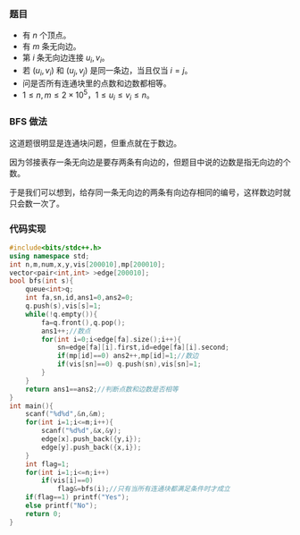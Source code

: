 ### 题目
- 有 $n$ 个顶点。
- 有 $m$ 条无向边。
- 第 $i$ 条无向边连接 $u_i,v_i$。
- 若 $(u_i,v_i)$ 和 $(u_j,v_j)$ 是同一条边，当且仅当 $i=j$。
- 问是否所有连通块里的点数和边数都相等。
- $1\le n,m\le 2\times 10^5$，$1\le u_i\le v_i\le n$。

### BFS 做法
这道题很明显是连通块问题，但重点就在于数边。

因为邻接表存一条无向边是要存两条有向边的，但题目中说的边数是指无向边的个数。

于是我们可以想到，给存同一条无向边的两条有向边存相同的编号，这样数边时就只会数一次了。

### 代码实现
```cpp
#include<bits/stdc++.h>
using namespace std;
int n,m,num,x,y,vis[200010],mp[200010];
vector<pair<int,int> >edge[200010];
bool bfs(int s){
	queue<int>q;
	int fa,sn,id,ans1=0,ans2=0;
	q.push(s),vis[s]=1;
	while(!q.empty()){
		fa=q.front(),q.pop();
		ans1++;//数点
		for(int i=0;i<edge[fa].size();i++){
			sn=edge[fa][i].first,id=edge[fa][i].second;
			if(mp[id]==0) ans2++,mp[id]=1;//数边
			if(vis[sn]==0) q.push(sn),vis[sn]=1;
		}
	}
	return ans1==ans2;//判断点数和边数是否相等 
}
int main(){
	scanf("%d%d",&n,&m);
	for(int i=1;i<=m;i++){
		scanf("%d%d",&x,&y);
		edge[x].push_back({y,i});
		edge[y].push_back({x,i});
	}
	int flag=1;
	for(int i=1;i<=n;i++)
		if(vis[i]==0)
			flag&=bfs(i);//只有当所有连通块都满足条件时才成立 
	if(flag==1) printf("Yes");
	else printf("No");
	return 0;
}
```